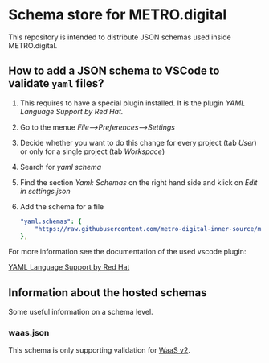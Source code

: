 # Schema store for METRO.digital

This repository is intended to distribute JSON schemas used inside METRO.digital.

## How to add a JSON schema to VSCode to validate `yaml` files?

1. This requires to have a special plugin installed.
    It is the plugin *YAML Language Support by Red Hat.*
1. Go to the menue *File-->Preferences-->Settings*
1. Decide whether you want to do this change for every project (tab *User*) or 
    only for a single project (tab *Workspace*)
1. Search for *yaml schema*
1. Find the section *Yaml: Schemas* on the right hand side and 
    klick on *Edit in settings.json*
1. Add the schema for a file

    ```yaml
    "yaml.schemas": {
        "https://raw.githubusercontent.com/metro-digital-inner-source/md-schema-store/master/repository/waas.json": "waas.yaml",
    },

    ```

For more information see the documentation of the used vscode plugin:

[YAML Language Support by Red Hat](https://github.com/redhat-developer/vscode-yaml)

## Information about the hosted schemas

Some useful information on a schema level.

### waas.json

This schema is only supporting validation
for [WaaS v2](https://github.com/metro-digital-inner-source/waas/blob/master/documentation/apiVersion/waas-v2/v2.yaml).
